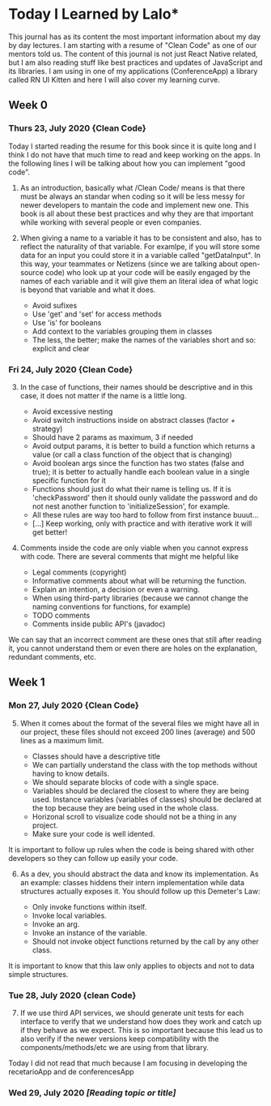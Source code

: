 # Today I Learned by Lalo\*

This journal has as its content the most important information about my day by day lectures. I am starting with a resume of "Clean Code" as one of our mentors told us. The content of this journal is not just React Native related, but I am also reading stuff like best practices and updates of JavaScript and its libraries. I am using in one of my applications (ConferenceApp) a library called RN UI Kitten and here I will also cover my learning curve.

## Week 0

### Thurs 23, July 2020 {Clean Code}

Today I started reading the resume for this book since it is quite long and I think I do not have that much time to read and keep working on the apps.
In the following lines I will be talking about how you can implement "good code".

1. As an introduction, basically what /Clean Code/ means is that there must be always an standar when coding so it will be less messy for newer developers to mantain the code and implement new one. This book is all about these best practices and why they are that important while working with several people or even companies.

2. When giving a name to a variable it has to be consistent and also, has to reflect the naturality of that variable. For examlpe, if you will store some data for an input you could store it in a variable called "getDataInput". In this way, your teammates or Netizens (since we are talking about open-source code) who look up at your code will be easily engaged by the names of each variable and it will give them an literal idea of what logic is beyond that variable and what it does.

   - Avoid sufixes
   - Use 'get' and 'set' for access methods
   - Use 'is' for booleans
   - Add context to the variables grouping them in classes
   - The less, the better; make the names of the variables short and so: explicit and clear

### Fri 24, July 2020 {Clean Code}

3. In the case of functions, their names should be descriptive and in this case, it does not matter if the name is a little long.

   - Avoid excessive nesting
   - Avoid switch instructions inside on abstract classes (factor + strategy)
   - Should have 2 params as maximum, 3 if needed
   - Avoid output params, it is better to build a function which returns a value (or call a class function of the object that is changing)
   - Avoid boolean args since the function has two states (false and true); it is better to actually handle each boolean value in a single specific function for it
   - Functions should just do what their name is telling us. If it is 'checkPassword' then it should ounly validate the password and do not nest another function to 'initializeSession', for example.
   - All these rules are way too hard to follow from first instance buuut...
   - [...] Keep working, only with practice and with iterative work it will get better!

4. Comments inside the code are only viable when you cannot express with code. There are several comments that might me helpful like

   - Legal comments (copyright)
   - Informative comments about what will be returning the function.
   - Explain an intention, a decision or even a warning.
   - When using third-party libraries (because we cannot change the naming conventions for functions, for example)
   - TODO comments
   - Comments inside public API's (javadoc)

We can say that an incorrect comment are these ones that still after reading it, you cannot understand them or even there are holes on the explanation, redundant comments, etc.

## Week 1

### Mon 27, July 2020 {Clean Code}

5. When it comes about the format of the several files we might have all in our project, these files should not exceed 200 lines (average) and 500 lines as a maximum limit.

   - Classes should have a descriptive title
   - We can partially understand the class with the top methods without having to know details.
   - We should separate blocks of code with a single space.
   - Variables should be declared the closest to where they are being used. Instance variables (variables of classes) should be declared at the top because they are being used in the whole class.
   - Horizonal scroll to visualize code should not be a thing in any project.
   - Make sure your code is well idented.

It is important to follow up rules when the code is being shared with other developers so they can follow up easily your code.

6. As a dev, you should abstract the data and know its implementation. As an example: classes hiddens their intern implementation while data structures actually exposes it. You should follow up this Demeter's Law:

   - Only invoke functions within itself.
   - Invoke local variables.
   - Invoke an arg.
   - Invoke an instance of the variable.
   - Should not invoke object functions returned by the call by any other class.

It is important to know that this law only applies to objects and not to data simple structures.

### Tue 28, July 2020 {clean Code}

7. If we use third API services, we should generate unit tests for each interface to verify that we understand how does they work and catch up if they behave as we expect. This is so important because this lead us to also verify if the newer versions keep compatibility with the components/methods/etc we are using from that library.

Today I did not read that much because I am focusing in developing the recetarioApp and de conferencesApp

### Wed 29, July 2020 _[Reading topic or title]_
